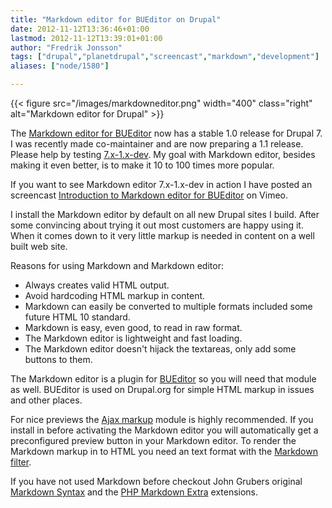 ```yaml
---
title: "Markdown editor for BUEditor on Drupal"
date: 2012-11-12T13:36:46+01:00
lastmod: 2012-11-12T13:39:01+01:00
author: "Fredrik Jonsson"
tags: ["drupal","planetdrupal","screencast","markdown","development"]
aliases: ["node/1580"]

---
```


{{< figure src="/images/markdowneditor.png" width="400" class="right" alt="Markdown editor for Drupal" >}}

The [Markdown editor for BUEditor](http://drupal.org/project/markdowneditor) now has a stable 1.0 release for Drupal 7. I was recently made co-maintainer and are now preparing a 1.1 release. Please help by testing [7.x-1.x-dev](http://drupal.org/node/1403968). My goal with Markdown editor, besides making it even better, is to make it 10 to 100 times more popular.

If you want to see Markdown editor 7.x-1.x-dev in action I have posted an screencast [Introduction to Markdown editor for BUEditor](http://vimeo.com/53318556) on Vimeo.

I install the Markdown editor by default on all new Drupal sites I build. After some convincing about trying it out most customers are happy using it. When it comes down to it very little markup is needed in content on a well built web site.

Reasons for using Markdown and Markdown editor:

* Always creates valid HTML output.
* Avoid hardcoding HTML markup in content.
* Markdown can easily be converted to multiple formats included some future HTML 10 standard.
* Markdown is easy, even good, to read in raw format.
* The Markdown editor is lightweight and fast loading.
* The Markdown editor doesn't hijack the textareas, only add some buttons to them.

The Markdown editor is a plugin for [BUEditor](http://drupal.org/project/bueditor) so you will need that module as well. BUEditor is used on Drupal.org for simple HTML markup in issues and other places.

For nice previews the [Ajax markup](http://drupal.org/project/ajax_markup) module is highly recommended. If you install in before activating the Markdown editor you will automatically get a preconfigured preview button in your Markdown editor. To render the Markdown markup in to HTML you need an text format with the [Markdown filter](http://drupal.org/project/markdown).

If you have not used Markdown before checkout John Grubers original [Markdown Syntax](http://daringfireball.net/projects/markdown/syntax) and the [PHP Markdown Extra](http://michelf.ca/projects/php-markdown/extra/) extensions.


